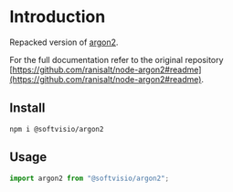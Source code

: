 # Introduction

Repacked version of [argon2](https://www.npmjs.com/package/argon2).

For the full documentation refer to the original repository [https://github.com/ranisalt/node-argon2#readme](https://github.com/ranisalt/node-argon2#readme).

## Install

```shell
npm i @softvisio/argon2
```

## Usage

```javascript
import argon2 from "@softvisio/argon2";
```
